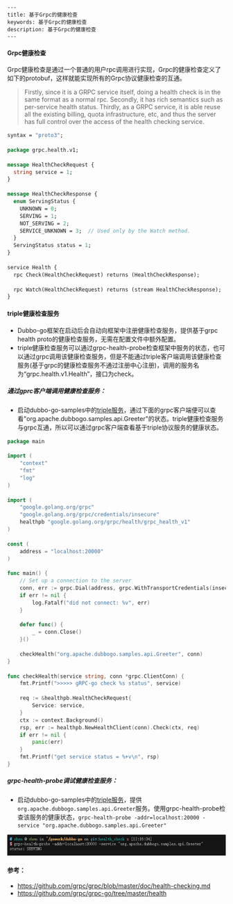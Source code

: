 ```
---
title: 基于Grpc的健康检查
keywords: 基于Grpc的健康检查
description: 基于Grpc的健康检查
---
```

#### Grpc健康检查

Grpc健康检查是通过一个普通的用户rpc调用进行实现，Grpc的健康检查定义了如下的protobuf，这样就能实现所有的Grpc协议健康检查的互通。

> Firstly, since it is a GRPC service itself, doing a health check is in the same format as a normal rpc. Secondly, it has rich semantics such as per-service health status. Thirdly, as a GRPC service, it is able reuse all the existing billing, quota infrastructure, etc, and thus the server has full control over the access of the health checking service.

``` protobuf
syntax = "proto3";

package grpc.health.v1;

message HealthCheckRequest {
  string service = 1;
}

message HealthCheckResponse {
  enum ServingStatus {
    UNKNOWN = 0;
    SERVING = 1;
    NOT_SERVING = 2;
    SERVICE_UNKNOWN = 3;  // Used only by the Watch method.
  }
  ServingStatus status = 1;
}

service Health {
  rpc Check(HealthCheckRequest) returns (HealthCheckResponse);

  rpc Watch(HealthCheckRequest) returns (stream HealthCheckResponse);
}
```

#### triple健康检查服务

+ Dubbo-go框架在启动后会自动向框架中注册健康检查服务，提供基于grpc health proto的健康检查服务，无需在配置文件中额外配置。
+ triple健康检查服务可以通过grpc-health-probe检查框架中服务的状态，也可以通过grpc调用该健康检查服务，但是不能通过triple客户端调用该健康检查服务(基于grpc的健康检查服务不通过注册中心注册)，调用的服务名为“grpc.health.v1.Health”，接口为check。

##### 通过gprc客户端调用健康检查服务：

+ 启动dubbo-go-samples中的[triple服务](https://github.com/apache/dubbo-go-samples/tree/master/rpc/triple/pb/dubbogo-grpc/go-server)，通过下面的grpc客户端便可以查看"org.apache.dubbogo.samples.api.Greeter"的状态。triple健康检查服务与grpc互通，所以可以通过grpc客户端查看基于triple协议服务的健康状态。

``` go
package main

import (
	"context"
	"fmt"
	"log"
)

import (
	"google.golang.org/grpc"
	"google.golang.org/grpc/credentials/insecure"
	healthpb "google.golang.org/grpc/health/grpc_health_v1"
)

const (
	address = "localhost:20000"
)

func main() {
	// Set up a connection to the server
	conn, err := grpc.Dial(address, grpc.WithTransportCredentials(insecure.NewCredentials()))
	if err != nil {
		log.Fatalf("did not connect: %v", err)
	}

	defer func() {
		_ = conn.Close()
	}()
	
	checkHealth("org.apache.dubbogo.samples.api.Greeter", conn)
}

func checkHealth(service string, conn *grpc.ClientConn) {
	fmt.Printf(">>>>> gRPC-go check %s status", service)

	req := &healthpb.HealthCheckRequest{
		Service: service,
	}
	ctx := context.Background()
	rsp, err := healthpb.NewHealthClient(conn).Check(ctx, req)
	if err != nil {
		panic(err)
	}
	fmt.Printf("get service status = %+v\n", rsp)
}
```

##### grpc-health-probe调试健康检查服务：

+ 启动dubbo-go-samples中的[triple服务](https://github.com/apache/dubbo-go-samples/tree/master/rpc/triple/pb/dubbogo-grpc/go-server)，提供`org.apache.dubbogo.samples.api.Greeter`服务。使用grpc-health-probe检查该服务的健康状态，`grpc-health-probe -addr=localhost:20000 -service "org.apache.dubbogo.samples.api.Greeter"`

![image-health-check](imgs/docs3-v2/golang-sdk/tasks/service_management/triple-health-check/health-check.png)

#### 参考：

+ https://github.com/grpc/grpc/blob/master/doc/health-checking.md
+ https://github.com/grpc/grpc-go/tree/master/health